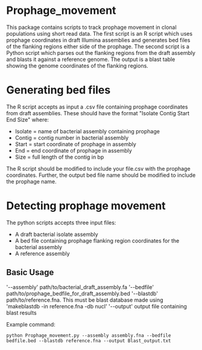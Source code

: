 # Prophage_movement
This package contains scripts to track prophage movement in clonal populations using short read data. The first script is an R script which uses prophage coordinates in draft Illumina assemblies and generates bed files of the flanking regions either side of the prophage. The second script is a Python script which parses out the flanking regions from the draft assembly and blasts it against a reference genome. The output is a blast table showing the genome coordinates of the flanking regions.

# Generating bed files

The R script accepts as input a .csv file containing prophage coordinates from draft assemblies. These should have the format "Isolate	Contig	Start	End	Size" where:
* Isolate = name of bacterial assembly containing prophage
* Contig = contig number in bacterial assembly
* Start = start coordinate of prophage in assembly
* End = end coordinate of prophage in assembly
* Size = full length of the contig in bp
  
The R script should be modified to include your file.csv with the prophage coordinates. Further, the output bed file name should be modified to include the prophage name.

# Detecting prophage movement

The python scripts accepts three input files:
* A draft bacterial isolate assembly
* A bed file containing prophage flanking region coordinates for the bacterial assembly
* A reference assembly 

## Basic Usage

'--assembly' path/to/bacterial_draft_assembly.fa
'--bedfile' path/to/prophage_bedfile_for_draft_assembly.bed
'--blastdb' path/to/reference.fna. This must be blast database made using 'makeblastdb -in reference.fna -db nucl'
'--output' output file containing blast results

Example command:
```
python Prophage_movement.py --assembly assembly.fna --bedfile bedfile.bed --blastdb reference.fna --output Blast_output.txt
```
